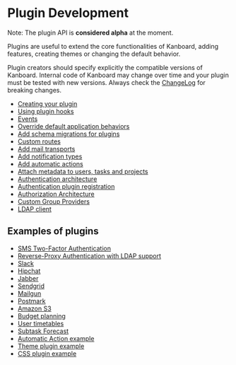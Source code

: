 Plugin Development
==================

Note: The plugin API is **considered alpha** at the moment.

Plugins are useful to extend the core functionalities of Kanboard, adding features, creating themes or changing the default behavior.

Plugin creators should specify explicitly the compatible versions of Kanboard. Internal code of Kanboard may change over time and your plugin must be tested with new versions. Always check the [ChangeLog](https://github.com/fguillot/kanboard/blob/master/ChangeLog) for breaking changes.

- [Creating your plugin](plugin-registration.markdown)
- [Using plugin hooks](plugin-hooks.markdown)
- [Events](plugin-events.markdown)
- [Override default application behaviors](plugin-overrides.markdown)
- [Add schema migrations for plugins](plugin-schema-migrations.markdown)
- [Custom routes](plugin-routes.markdown)
- [Add mail transports](plugin-mail-transports.markdown)
- [Add notification types](plugin-notifications.markdown)
- [Add automatic actions](plugin-automatic-actions.markdown)
- [Attach metadata to users, tasks and projects](plugin-metadata.markdown)
- [Authentication architecture](plugin-authentication-architecture.markdown)
- [Authentication plugin registration](plugin-authentication.markdown)
- [Authorization Architecture](plugin-authorization-architecture.markdown)
- [Custom Group Providers](plugin-group-provider.markdown)
- [LDAP client](plugin-ldap-client.markdown)

Examples of plugins
-------------------

- [SMS Two-Factor Authentication](https://github.com/kanboard/plugin-sms-2fa)
- [Reverse-Proxy Authentication with LDAP support](https://github.com/kanboard/plugin-reverse-proxy-ldap)
- [Slack](https://github.com/kanboard/plugin-slack)
- [Hipchat](https://github.com/kanboard/plugin-hipchat)
- [Jabber](https://github.com/kanboard/plugin-jabber)
- [Sendgrid](https://github.com/kanboard/plugin-sendgrid)
- [Mailgun](https://github.com/kanboard/plugin-mailgun)
- [Postmark](https://github.com/kanboard/plugin-postmark)
- [Amazon S3](https://github.com/kanboard/plugin-s3)
- [Budget planning](https://github.com/kanboard/plugin-budget)
- [User timetables](https://github.com/kanboard/plugin-timetable)
- [Subtask Forecast](https://github.com/kanboard/plugin-subtask-forecast)
- [Automatic Action example](https://github.com/kanboard/plugin-example-automatic-action)
- [Theme plugin example](https://github.com/kanboard/plugin-example-theme)
- [CSS plugin example](https://github.com/kanboard/plugin-example-css)
